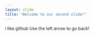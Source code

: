 ```yaml
---
layout: slide
title: "Welcome to our second slide!"
---
```

i like github
Use the left arrow to go back!

